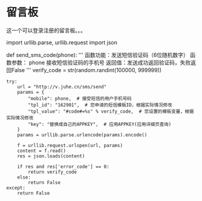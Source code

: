# 留言板

这一个可以登录注册的留言板。。。



import urllib.parse, urllib.request
import json

def send_sms_code(phone):
    '''
    函数功能：发送短信验证码（6位随机数字）
    函数参数：
    phone 接收短信验证码的手机号
    返回值：发送成功返回验证码，失败返回False
    '''
    verify_code = str(random.randint(100000, 999999))

    try:
        url = "http://v.juhe.cn/sms/send"
        params = {
            "mobile": phone,  # 接受短信的用户手机号码
            "tpl_id": "162901",  # 您申请的短信模板ID，根据实际情况修改
            "tpl_value": "#code#=%s" % verify_code,  # 您设置的模板变量，根据实际情况修改
            "key": "替换成自己的APPKEY",  # 应用APPKEY(应用详细页查询)
        }
        params = urllib.parse.urlencode(params).encode()
    
        f = urllib.request.urlopen(url, params)
        content = f.read()
        res = json.loads(content)
    
        if res and res['error_code'] == 0:
            return verify_code
        else:
            return False
    except:
        return False